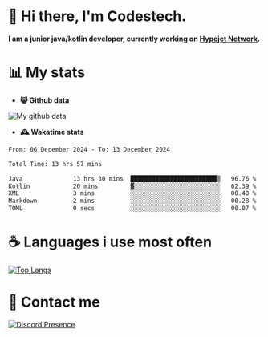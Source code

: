 # 👋 Hi there, I'm Codestech.
**I am a junior java/kotlin developer, currently working on [Hypejet Network](https://github.com/Hypejet).**

# 📊 My stats
- **😸 Github data**

![My github data](https://github-readme-stats.vercel.app/api?username=Codestech1&count_private=true&include_all_commits=true&theme=codeSTACKr)

- **🕰️ Wakatime stats**
<!--START_SECTION:waka-->

```txt
From: 06 December 2024 - To: 13 December 2024

Total Time: 13 hrs 57 mins

Java              13 hrs 30 mins  ████████████████████████▒   96.76 %
Kotlin            20 mins         ▓░░░░░░░░░░░░░░░░░░░░░░░░   02.39 %
XML               3 mins          ░░░░░░░░░░░░░░░░░░░░░░░░░   00.40 %
Markdown          2 mins          ░░░░░░░░░░░░░░░░░░░░░░░░░   00.28 %
TOML              0 secs          ░░░░░░░░░░░░░░░░░░░░░░░░░   00.07 %
```

<!--END_SECTION:waka-->

# ☕ Languages i use most often
[![Top Langs](https://github-readme-stats.vercel.app/api/top-langs/?username=Codestech1&layout=compact&langs_count=8&exclude_repo=window5000.github.io&theme=codeSTACKr)](https://github.com/anuraghazra/github-readme-stats)

# 💬 Contact me
[![Discord Presence](https://lanyard.cnrad.dev/api/650718742157852740)](https://discord.com/users/650718742157852740)
</br>
